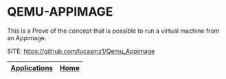 # QEMU-APPIMAGE

 This is a Prove of the concept that is possible to run a virtual machine 
 from an Appimage.

 SITE: https://github.com/lucasmz1/Qemu_Appimage

 | [Applications](https://portable-linux-apps.github.io/apps.html) | [Home](https://portable-linux-apps.github.io)
 | --- | --- |
